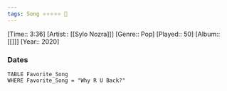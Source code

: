 ```yaml
---
tags: Song ⭐⭐⭐⭐⭐ 💛
---
```

[Time:: 3:36]
[Artist:: [[Sylo Nozra]]]
[Genre:: Pop]
[Played:: 50]
[Album:: [[]]]
[Year:: 2020]
### Dates
````dataview
TABLE Favorite_Song
WHERE Favorite_Song = "Why R U Back?"
````